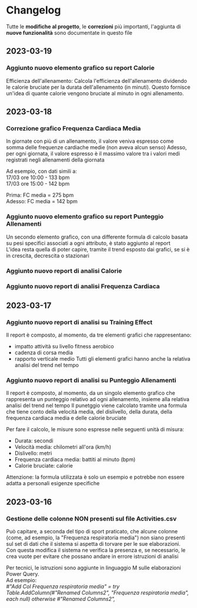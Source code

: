 # Changelog

Tutte le **modifiche al progetto**, le **correzioni** più importanti, l'aggiunta di **nuove funzionalità** sono documentate in questo file


## 2023-03-19

### Aggiunto nuovo elemento grafico su report Calorie

Efficienza dell'allenamento: Calcola l'efficienza dell'allenamento dividendo le calorie bruciate per la durata dell'allenamento (in minuti). Questo fornisce un'idea di quante calorie vengono bruciate al minuto in ogni allenamento.  
  
  
## 2023-03-18  

### Correzione grafico **Frequenza Cardiaca Media**  
In giornate con più di un allenamento, il valore veniva espresso come somma delle frequenze cardiache medie (non aveva alcun senso)
Adesso, per ogni giornata, il valore espresso è il massimo valore tra i valori medi registrati negli allenamenti della giornata  
  
Ad esempio, con dati simili a:  
17/03 ore 10:00 - 133 bpm  
17/03 ore 15:00 - 142 bpm  
  
Prima: FC media = 275 bpm  
Adesso: FC media = 142 bpm  
  
  
   
### Aggiunto nuovo elemento grafico su **report Punteggio Allenamenti**  
Un secondo elemento grafico, con una differente formula di calcolo basata su pesi specifici associati a ogni attributo, è stato aggiunto al report  
L'idea resta quella di poter capire, tramite il trend esposto dai grafici, se si è in crescita, decrescita o stazionari  
  
  
### Aggiunto nuovo report di **analisi Calorie**  
  
### Aggiunto nuovo report di analisi **Frequenza Cardiaca**  
  
  
## 2023-03-17

### Aggiunto nuovo report di **analisi su Training Effect**

Il report è composto, al momento, da tre elementi grafici che rappresentano:
- impatto attività su livello fitness aerobico
- cadenza di corsa media
- rapporto verticale medio
Tutti gli elementi grafici hanno anche la relativa analisi del trend nel tempo  
  
  
  
### Aggiunto nuovo report di **analisi su Punteggio Allenamenti**

Il report è composto, al momento, da un singolo elemento grafico che rappresenta un punteggio relativo ad ogni allenamento, insieme alla relativa analisi del trend nel tempo
Il punetggio viene calcolato tramite una formula che tiene conto della velocità media, del dislivello, della durata, della frequenza cardiaca media e delle calorie bruciate

Per fare il calcolo, le misure sono espresse nelle seguenti unità di misura:
- Durata: secondi
- Velocità media: chilometri all'ora (km/h)
- Dislivello: metri
- Frequenza cardiaca media: battiti al minuto (bpm)
- Calorie bruciate: calorie

Attenzione: la formula utilizzata è solo un esempio e potrebbe non essere adatta a personali esigenze specifiche

## 2023-03-16

### Gestione delle colonne NON presenti sul file Activities.csv  
    
  
Può capitare, a seconda del tipo di sport praticato, che alcune colonne (come, ad esempio, la "Frequenza respiratoria media") non siano presenti sul set di dati 
che il sistema si aspetta di torvare per le sue elaborazioni. 
Con questa modifica il sistema ne verifica la presenza e, se necessario, le crea vuote per evitare che possano andare in errore istruzioni di analisi  
  
Per tecnici, le istruzioni sono aggiunte in linguaggio M sulle elaborazioni Power Query.  
Ad esempio:  
*#"Add Col Frequenza respiratoria media" = try Table.AddColumn(#"Renamed Columns2", "Frequenza respiratoria media", each null) otherwise #"Renamed Columns2",*  



  
